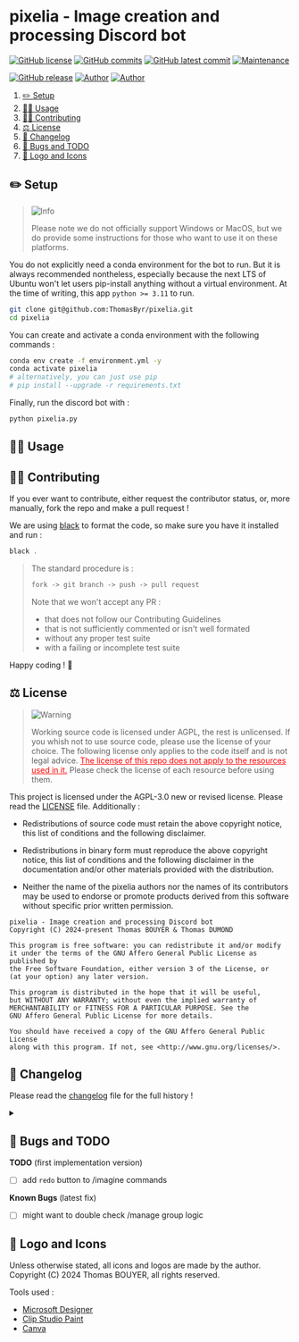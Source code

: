 # pixelia - Image creation and processing Discord bot

[![GitHub license](https://img.shields.io/github/license/ThomasByr/pixelia)](https://github.com/ThomasByr/pixelia/blob/master/LICENSE)
[![GitHub commits](https://badgen.net/github/commits/ThomasByr/pixelia)](https://GitHub.com/ThomasByr/pixelia/commit/)
[![GitHub latest commit](https://badgen.net/github/last-commit/ThomasByr/pixelia)](https://gitHub.com/ThomasByr/pixelia/commit/)
[![Maintenance](https://img.shields.io/badge/maintained%3F-yes-green.svg)](https://GitHub.com/ThomasByr/pixelia/graphs/commit-activity)

[![GitHub release](https://img.shields.io/github/release/ThomasByr/pixelia)](https://github.com/ThomasByr/pixelia/releases/)
[![Author](https://img.shields.io/badge/author-@ThomasByr-blue)](https://github.com/ThomasByr)
[![Author](https://img.shields.io/badge/author-@ThomasD-blue)](https://github.com/LosKeeper)

1. [✏️ Setup](#️-setup)
2. [👩‍🏫 Usage](#-usage)
3. [🧑‍🏫 Contributing](#-contributing)
4. [⚖️ License](#️-license)
5. [🔄 Changelog](#-changelog)
6. [🐛 Bugs and TODO](#-bugs-and-todo)
7. [🎨 Logo and Icons](#-logo-and-icons)

## ✏️ Setup

> <picture>
>   <source media="(prefers-color-scheme: light)" srcset="https://raw.githubusercontent.com/Mqxx/GitHub-Markdown/main/blockquotes/badge/light-theme/info.svg">
>   <img alt="Info" src="https://raw.githubusercontent.com/Mqxx/GitHub-Markdown/main/blockquotes/badge/dark-theme/info.svg">
> </picture><br>
>
> Please note we do not officially support Windows or MacOS, but we do provide some instructions for those who want to use it on these platforms.

You do not explicitly need a conda environment for the bot to run. But it is always recommended nontheless, especially because the next LTS of Ubuntu won't let users pip-install anything without a virtual environment. At the time of writing, this app `python >= 3.11` to run.

```bash
git clone git@github.com:ThomasByr/pixelia.git
cd pixelia
```

You can create and activate a conda environment with the following commands :

```bash
conda env create -f environment.yml -y
conda activate pixelia
# alternatively, you can just use pip
# pip install --upgrade -r requirements.txt
```

Finally, run the discord bot with :

```bash
python pixelia.py
```

## 👩‍🏫 Usage

## 🧑‍🏫 Contributing

If you ever want to contribute, either request the contributor status, or, more manually, fork the repo and make a pull request !

We are using [black](https://github.com/psf/black) to format the code, so make sure you have it installed and run :

```ps1
black .
```

> The standard procedure is :
>
> ```txt
> fork -> git branch -> push -> pull request
> ```
>
> Note that we won't accept any PR :
>
> - that does not follow our Contributing Guidelines
> - that is not sufficiently commented or isn't well formated
> - without any proper test suite
> - with a failing or incomplete test suite

Happy coding ! 🙂

## ⚖️ License

> <picture>
>   <source media="(prefers-color-scheme: light)" srcset="https://raw.githubusercontent.com/Mqxx/GitHub-Markdown/main/blockquotes/badge/light-theme/warning.svg">
>   <img alt="Warning" src="https://raw.githubusercontent.com/Mqxx/GitHub-Markdown/main/blockquotes/badge/dark-theme/warning.svg">
> </picture><br>
>
> Working source code is licensed under AGPL, the rest is unlicensed. If you whish not to use source code, please use the license of your choice. The following license only applies to the code itself and is not legal advice. <FONT COLOR="#ff0000"><u>The license of this repo does not apply to the resources used in it.</u></FONT> Please check the license of each resource before using them.

This project is licensed under the AGPL-3.0 new or revised license. Please read the [LICENSE](LICENSE.md) file. Additionally :

- Redistributions of source code must retain the above copyright notice, this list of conditions and the following disclaimer.

- Redistributions in binary form must reproduce the above copyright notice, this list of conditions and the following disclaimer in the documentation and/or other materials provided with the distribution.

- Neither the name of the pixelia authors nor the names of its contributors may be used to endorse or promote products derived from this software without specific prior written permission.

```LICENSE
pixelia - Image creation and processing Discord bot
Copyright (C) 2024-present Thomas BOUYER & Thomas DUMOND

This program is free software: you can redistribute it and/or modify
it under the terms of the GNU Affero General Public License as published by
the Free Software Foundation, either version 3 of the License, or
(at your option) any later version.

This program is distributed in the hope that it will be useful,
but WITHOUT ANY WARRANTY; without even the implied warranty of
MERCHANTABILITY or FITNESS FOR A PARTICULAR PURPOSE. See the
GNU Affero General Public License for more details.

You should have received a copy of the GNU Affero General Public License
along with this program. If not, see <http://www.gnu.org/licenses/>.
```

## 🔄 Changelog

Please read the [changelog](changelog.md) file for the full history !

<details>
  <summary> </summary>

</details>

## 🐛 Bugs and TODO

**TODO** (first implementation version)

- [ ] add `redo` button to /imagine commands

**Known Bugs** (latest fix)

- [ ] might want to double check /manage group logic

## 🎨 Logo and Icons

Unless otherwise stated, all icons and logos are made by the author.
Copyright (C) 2024 Thomas BOUYER, all rights reserved.

Tools used :

- [Microsoft Designer](https://designer.microsoft.com/)
- [Clip Studio Paint](https://www.clipstudio.net/en)
- [Canva](https://www.canva.com/)
